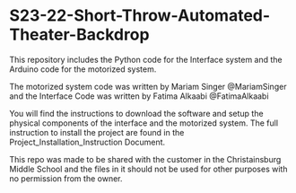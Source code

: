 # S23-22-Short-Throw-Automated-Theater-Backdrop
This repository includes the Python code for the Interface system and the Arduino code for the motorized system. 

The motorized system code was written by Mariam Singer @MariamSinger and the Interface Code was written by Fatima Alkaabi @FatimaAlkaabi

You will find the instructions to download the software and setup the physical components of the interface and the motorized system. The full instruction to install the project are found in the Project_Installation_Instruction Document. 

This repo was made to be shared with the customer in the Christainsburg Middle School and the files in it should not be used for other purposes with no 
permission from the owner. 

